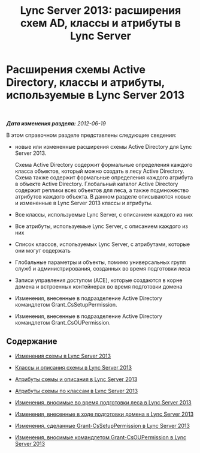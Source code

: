 ﻿---
title: "Lync Server 2013: расширения схем AD, классы и атрибуты в Lync Server"
TOCTitle: Расширения схемы Active Directory, классы и атрибуты, используемые в Lync Server 2013
ms:assetid: 579bfa5a-9443-46dd-9a8e-07d00ba2824d
ms:mtpsurl: https://technet.microsoft.com/ru-ru/library/Gg398379(v=OCS.15)
ms:contentKeyID: 49309831
ms.date: 05/19/2016
mtps_version: v=OCS.15
ms.translationtype: HT
---

# Расширения схемы Active Directory, классы и атрибуты, используемые в Lync Server 2013

 

_**Дата изменения раздела:** 2012-06-19_

В этом справочном разделе представлены следующие сведения:

  - новые или измененные расширения схемы Active Directory для Lync Server 2013.
    
    Схема Active Directory содержит формальные определения каждого класса объектов, который можно создать в лесу Active Directory. Схема также содержит формальные определения каждого атрибута в объекте Active Directory. Глобальный каталог Active Directory содержит реплики всех объектов для леса, а также подмножество атрибутов каждого объекта. В данном разделе описываются новые и измененные в Lync Server 2013 классы и атрибуты.

  - Все классы, используемые Lync Server, с описанием каждого из них

  - Все атрибуты, используемые Lync Server, с описанием каждого из них

  - Список классов, используемых Lync Server, с атрибутами, которые они могут содержать

  - Глобальные параметры и объекты, помимо универсальных групп служб и администрирования, созданных во время подготовки леса

  - Записи управления доступом (ACE), которые создаются в корне домена и встроенных контейнерах во время подготовки домена

  - Изменения, внесенные в подразделение Active Directory командлетом Grant\_CsSetupPermission.

  - Изменения, внесенные в подразделение Active Directory командлетом Grant\_CsOUPermission.

## Содержание

  - [Изменения схемы в Lync Server 2013](lync-server-2013-schema-changes-in-lync-server-2013.md)

  - [Классы и описания схемы в Lync Server 2013](lync-server-2013-schema-classes-and-descriptions.md)

  - [Атрибуты схемы и описания в Lync Server 2013](lync-server-2013-schema-attributes-and-descriptions.md)

  - [Атрибуты схемы по классам в Lync Server 2013](lync-server-2013-schema-attributes-by-class.md)

  - [Изменения, вносимые во время подготовки леса в Lync Server 2013](lync-server-2013-changes-made-by-forest-preparation.md)

  - [Изменения, внесенные в ходе подготовки домена в Lync Server 2013](lync-server-2013-changes-made-by-domain-preparation.md)

  - [Изменения, сделанные Grant-CsSetupPermission в Lync Server 2013](lync-server-2013-changes-made-by-https://docs.microsoft.com/en-us/powershell/module/skype/Grant-CsSetupPermission)

  - [Изменения, вносимые командлетом Grant-CsOUPermission в Lync Server 2013](lync-server-2013-changes-made-by-https://docs.microsoft.com/en-us/powershell/module/skype/Grant-CsOUPermission)

